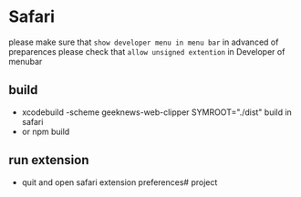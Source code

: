 # Safari

please make sure that `show developer menu in menu bar` in advanced of preparences
please check that `allow unsigned extention` in Developer of menubar

## build

- xcodebuild -scheme geeknews-web-clipper SYMROOT="./dist" build in safari
- or npm build

## run extension

- quit and open safari extension preferences# project
